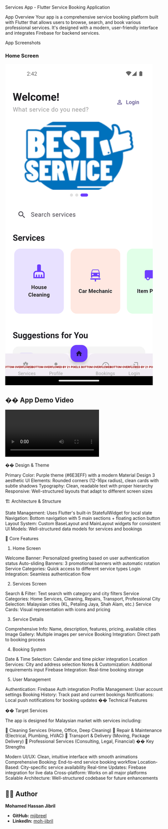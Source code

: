 Services App - Flutter Service Booking Application

App Overview
Your app is a comprehensive service booking platform built with Flutter that allows users to browse, search, and book various professional services. It's designed with a modern, user-friendly interface and integrates Firebase for backend services.

 App Screenshots

### Home Screen
![Home Screen](docs/media/home.png)

## �� App Demo Video

![App Demo](docs/media/app-demo.mp4)

�� Design & Theme

Primary Color: Purple theme (#6E3EFF) with a modern Material Design 3 aesthetic
UI Elements: Rounded corners (12-16px radius), clean cards with subtle shadows
Typography: Clean, readable text with proper hierarchy
Responsive: Well-structured layouts that adapt to different screen sizes

🏗️ Architecture & Structure

State Management: Uses Flutter's built-in StatefulWidget for local state
Navigation: Bottom navigation with 5 main sections + floating action button
Layout System: Custom BaseLayout and MainLayout widgets for consistent UI
Models: Well-structured data models for services and bookings

📱 Core Features

1. Home Screen
   
Welcome Banner: Personalized greeting based on user authentication status
Auto-sliding Banners: 3 promotional banners with automatic rotation
Service Categories: Quick access to different service types
Login Integration: Seamless authentication flow

2. Services Screen
   
Search & Filter: Text search with category and city filters
Service Categories: Home Services, Cleaning, Repairs, Transport, Professional
City Selection: Malaysian cities (KL, Petaling Jaya, Shah Alam, etc.)
Service Cards: Visual representation with icons and pricing

3. Service Details
   
Comprehensive Info: Name, description, features, pricing, available cities
Image Gallery: Multiple images per service
Booking Integration: Direct path to booking process

4. Booking System
   
Date & Time Selection: Calendar and time picker integration
Location Services: City and address selection
Notes & Customization: Additional requirements input
Firebase Integration: Real-time booking storage

5. User Management
    
Authentication: Firebase Auth integration
Profile Management: User account settings
Booking History: Track past and current bookings
Notifications: Local push notifications for booking updates
�� Technical Features


�� Target Services

The app is designed for Malaysian market with services including:

🧹 Cleaning Services (Home, Office, Deep Cleaning)
🔧 Repair & Maintenance (Electrical, Plumbing, HVAC)
🚚 Transport & Delivery (Moving, Package Delivery)
👔 Professional Services (Consulting, Legal, Financial)
�� Key Strengths

Modern UI/UX: Clean, intuitive interface with smooth animations
Comprehensive Booking: End-to-end service booking workflow
Location-Based: City-specific service availability
Real-time Updates: Firebase integration for live data
Cross-platform: Works on all major platforms
Scalable Architecture: Well-structured codebase for future enhancements



## 👨‍💻 Author

**Mohamed Hassan Jibril**
- **GitHub:** [mjibreel](https://github.com/mjibreel)
- **LinkedIn:** [moh-jibril](https://www.linkedin.com/in/moh-jibril)

